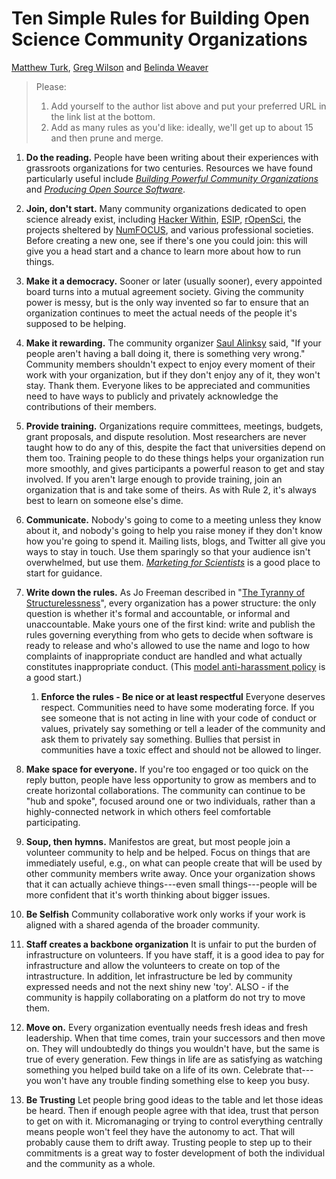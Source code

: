 # Ten Simple Rules for Building Open Science Community Organizations

[Matthew Turk][turk], [Greg Wilson][wilson] and [Belinda Weaver][weaver]

> Please:
>
> 1. Add yourself to the author list above and put your preferred URL in the link list at the bottom.
> 2. Add as many rules as you'd like: ideally, we'll get up to about 15 and then prune and merge.

1.  **Do the reading.**
    People have been writing about their experiences with grassroots organizations for two centuries.
    Resources we have found particularly useful include *[Building Powerful Community Organizations][bpco]*
    and *[Producing Open Source Software][poss]*.

1.  **Join, don't start.**
    Many community organizations dedicated to open science already exist,
    including [Hacker Within][hw], [ESIP][esip], [rOpenSci][ropensci],
    the projects sheltered by [NumFOCUS][numfocus],
    and various professional societies.
    Before creating a new one,
    see if there's one you could join:
    this will give you a head start
    and a chance to learn more about how to run things.

1.  **Make it a democracy.**
    Sooner or later (usually sooner),
    every appointed board turns into a mutual agreement society.
    Giving the community power is messy,
    but is the only way invented so far to ensure that
    an organization continues to meet the actual needs of the people it's supposed to be helping.

1.  **Make it rewarding.**
    The community organizer [Saul Alinksy][alinsky] said,
    "If your people aren't having a ball doing it, there is something very wrong."
    Community members shouldn't expect to enjoy every moment of their work with your organization,
    but if they don't enjoy any of it,
    they won't stay.
    Thank them. Everyone likes to be appreciated and communities need to have ways to publicly and privately acknowledge the contributions of their members. 

1.  **Provide training.**
    Organizations require committees, meetings, budgets, grant proposals, and dispute resolution.
    Most researchers are never taught how to do any of this,
    despite the fact that universities depend on them too.
    Training people to do these things helps your organization run more smoothly,
    and gives participants a powerful reason to get and stay involved.
    If you aren't large enough to provide training,
    join an organization that is and take some of theirs.
    As with Rule 2,
    it's always best to learn on someone else's dime.

1.  **Communicate.**
    Nobody's going to come to a meeting unless they know about it,
    and nobody's going to help you raise money if they don't know how you're going to spend it.
    Mailing lists, blogs, and Twitter all give you ways to stay in touch.
    Use them sparingly so that your audience isn't overwhelmed,
    but use them.
    *[Marketing for Scientists][kuchner]* is a good place to start for guidance.

1.  **Write down the rules.**
    As Jo Freeman described in "[The Tyranny of Structurelessness][structurelessness]",
    every organization has a power structure:
    the only question is whether it's formal and accountable,
    or informal and unaccountable.
    Make yours one of the first kind:
    write and publish the rules governing everything from
    who gets to decide when software is ready to release
    and who's allowed to use the name and logo
    to how complaints of inappropriate conduct are handled
    and what actually constitutes inappropriate conduct.
    (This [model anti-harassment policy][coc] is a good start.)
    
    1.  **Enforce the rules - Be nice or at least respectful**
   Everyone deserves respect. Communities need to have some moderating force. If you see someone that is not acting in line with your code of conduct or values, privately say something or tell a leader of the community and ask them to privately say something. Bullies that persist in communities have a toxic effect and should not be allowed to linger.  

1.  **Make space for everyone.**
    If you're too engaged or too quick on the reply button,
    people have less opportunity to grow as members
    and to create horizontal collaborations.
    The community can continue to be "hub and spoke",
    focused around one or two individuals,
    rather than a highly-connected network
    in which others feel comfortable participating.

1.  **Soup, then hymns.**
    Manifestos are great,
    but most people join a volunteer community to help and be helped.
    Focus on things that are immediately useful,
    e.g.,
    on what can people create that will be used by other community members write away.
    Once your organization shows that it can actually achieve things---even small things---people
    will be more confident that it's worth thinking about bigger issues.

1.  **Be Selfish**
    Community collaborative work only works if your work is aligned with a shared agenda of the broader community. 

1.  **Staff creates a backbone organization**
    It is unfair to put the burden of infrastructure on volunteers. If you have staff, it is a good idea to pay for infrastructure and allow the volunteers to create on top of the intrastructure. In addition, let infrastructure be led by community expressed needs and not the next shiny new 'toy'. ALSO - if the community is happily collaborating on a platform do not try to move them. 

1.  **Move on.**
    Every organization eventually needs fresh ideas and fresh leadership.
    When that time comes,
    train your successors and then move on.
    They will undoubtedly do things you wouldn't have,
    but the same is true of every generation.
    Few things in life are as satisfying as
    watching something you helped build take on a life of its own.
    Celebrate that---you won't have any trouble finding
    something else to keep you busy.
    
1.  **Be Trusting**
    Let people bring good ideas to the table and let those ideas be heard. Then if enough people agree with that idea, 
    trust that person to get on with it. 
    Micromanaging or trying to control everything centrally means people won't feel they have the autonomy to act.
    That will probably cause them to drift away.
    Trusting people
    to step up to their commitments is a great way to foster development of both the individual 
    and the community as a whole.

[alinsky]: https://www.amazon.com/Rules-Radicals-Practical-Primer-Realistic/dp/0679721134/
[bpco]: https://www.amazon.com/Building-Powerful-Community-Organizations-Personal/dp/0977151808/
[coc]: http://geekfeminism.wikia.com/wiki/Conference_anti-harassment/Policy
[dc]: http://datacarpentry.org
[esip]: http://www.esipfed.org/
[hw]: http://thehackerwithin.org
[kuchner]: https://www.amazon.com/Marketing-Scientists-Shine-Tough-Times/dp/1597269948/
[numfocus]: http://numfocus.org
[poss]: http://producingoss.com/
[ropensci]: http://ropensci.org
[swc]: http://software-carpentry.org
[structurelessness]: http://www.jofreeman.com/joreen/tyranny.htm
[turk]: https://ischool.illinois.edu/people/faculty/mjturk
[wilson]: http://third-bit.com
[weaver]: http://software-carpentry.org 

